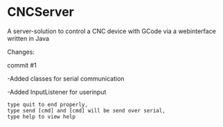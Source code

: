 # CNCServer
A server-solution to control a CNC device with GCode via a webinterface written in Java


Changes:

commit #1

  -Added classes for serial communication
  
  -Added InputListener for userinput
  
    type quit to end properly,
    type send [cmd] and [cmd] will be send over serial,
    type help to view help
